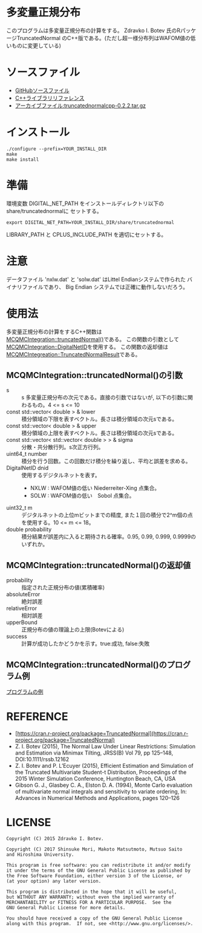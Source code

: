 多変量正規分布
==========

このプログラムは多変量正規分布の計算をする。
Zdravko I. Botev 氏のRパッケージTruncatedNormal
のC++版である。(ただし超一様分布列はWAFOM値の低いものに変更している)

ソースファイル
==========

- [GitHubソースファイル](https://github.com/MersenneTwister-Lab/TruncatedNormalCPP)
- [C++ライブラリリファレンス](../index.html)
- [アーカイブファイル:truncatednormalcpp-0.2.2.tar.gz](truncatednormalcpp-0.2.2.tar.gz)

インストール
=========

    ./configure --prefix=YOUR_INSTALL_DIR
    make
    make install

準備
===
環境変数 DIGITAL_NET_PATH をインストールディレクトリ以下のshare/truncatednormalに
セットする。

    export DIGITAL_NET_PATH=YOUR_INSTALL_DIR/share/truncatednormal

LIBRARY_PATH と CPLUS_INCLUDE_PATH を適切にセットする。

注意
=======
データファイル 'nxlw.dat' と 'solw.dat' はLittel Endianシステムで作られた
バイナリファイルであり、 Big Endian システムでは正確に動作しないだろう。

使用法
=====
多変量正規分布の計算をするC++関数は[MCQMCIntegration::truncatedNormal()](../namespace_m_c_q_m_c_integration.html#af4e5dfd18fce6c772805a91bd7fa2c02)である。
この関数の引数として[MCQMCIntegration::DigitalNetID](../class_m_c_q_m_c_integration_1_1_digital_net.html)を使用する。
この関数の返却値は[MCQMCIntegreation::TruncatedNormalResult](../struct_m_c_q_m_c_integration_1_1_truncated_normal_result.html)である。

MCQMCIntegration::truncatedNormal()の引数
---------------------------------------

<dl>
  <dt>s</dt>
  <dd>s 多変量正規分布の次元である。直接の引数ではないが,
  以下の引数に関わるもの。4 <= s <= 10</dd>

  <dt>const std::vector< double > &  	lower</dt>
  <dd>積分領域の下限を表すベクトル。長さは積分領域の次元sである。</dd>

  <dt>const std::vector< double > &  	upper</dt>
  <dd>積分領域の上限を表すベクトル。長さは積分領域の次元sである。</dd>

  <dt>const std::vector< std::vector< double > > &  	sigma</dt>
  <dd>分散・共分散行列。s次正方行列。</dd>

  <dt>uint64_t  	number</dt>
  <dd>積分を行う回数。この回数だけ積分を繰り返し、平均と誤差を求める。</dd>

  <dt>DigitalNetID	dnid</dt>
  <dd>使用するデジタルネットを表す。
  <ul>
  <li>NXLW : WAFOM値の低い Niederreiter-Xing 点集合。</li>
  <li>SOLW : WAFOM値の低い　Sobol 点集合。</li>
  </ul>
  </dd>

  <dt>uint32_t  	m</dt>
  <dd>デジタルネットの上位mビットまでの精度, また１回の積分で2^m個の点を使用する。10 <= m <= 18。
  </dd>

  <dt>double  	probability</dt>
  <dd>積分結果が誤差内に入ると期待される確率。0.95, 0.99, 0.999, 0.9999のいずれか。</dd>
</dl>

MCQMCIntegration::truncatedNormal()の返却値
-----------------------------------------
<dl>
  <dt>probability</dt>
  <dd>指定された正規分布の値(累積確率)</dd>

  <dt>absoluteError</dt>
  <dd>絶対誤差</dd>

  <dt>relativeError</dt>
  <dd>相対誤差</dd>

  <dt>upperBound</dt>
  <dd>正規分布の値の理論上の上限(Botevによる)</dd>

  <dt>success</dt>
  <dd>計算が成功したかどうかを示す。true:成功, false:失敗</dd>
</dl>

MCQMCIntegration::truncatedNormal()のプログラム例
---------------------------------------------
[プログラムの例](example-qmc.html)

REFERENCE
=========
* [https://cran.r-project.org/package=TruncatedNormal](https://cran.r-project.org/package=TruncatedNormal)
* Z. I. Botev (2015), The Normal Law Under Linear Restrictions:
Simulation and Estimation via Minimax Tilting,
JRSS(B) Vol 79, pp 125–148, DOI:10.1111/rssb.12162
* Z. I. Botev and P. L’Ecuyer (2015), Efficient Estimation and Simulation
of the Truncated Multivariate Student-t Distribution,
Proceedings of the 2015 Winter Simulation Conference,
Huntington Beach, CA, USA
* Gibson G. J., Glasbey C. A., Elston D. A. (1994),
Monte Carlo evaluation of multivariate normal integrals and
sensitivity to variate ordering,
In: Advances in Numerical Methods and Applications, pages 120–126

LICENSE
=======
````
Copyright (C) 2015 Zdravko I. Botev.

Copyright (C) 2017 Shinsuke Mori, Makoto Matsutmoto, Mutsuo Saito
and Hiroshima University.

This program is free software: you can redistribute it and/or modify
it under the terms of the GNU General Public License as published by
the Free Software Foundation, either version 3 of the License, or
(at your option) any later version.

This program is distributed in the hope that it will be useful,
but WITHOUT ANY WARRANTY; without even the implied warranty of
MERCHANTABILITY or FITNESS FOR A PARTICULAR PURPOSE.  See the
GNU General Public License for more details.

You should have received a copy of the GNU General Public License
along with this program.  If not, see <http://www.gnu.org/licenses/>.
````
